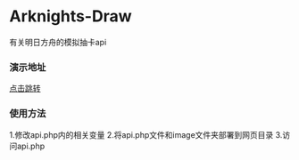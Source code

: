 # Arknights-Draw
有关明日方舟的模拟抽卡api
### 演示地址
[点击跳转](http://www.baimianxiao.cn/api/mrfz/api.php)
### 使用方法
1.修改api.php内的相关变量
2.将api.php文件和image文件夹部署到网页目录
3.访问api.php
